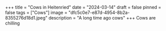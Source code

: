 +++
title = "Cows in Heitenried"
date = "2024-03-14"
draft = false
pinned = false
tags = ["Cows"]
image = "dfc5c0e7-e87d-4954-8b2a-8355276d18d1.jpeg"
description = "A long time ago cows"
+++
Cows are chilling